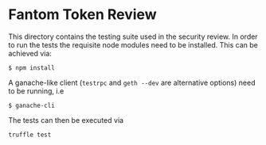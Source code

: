 # Fantom Token Review

This directory contains the testing suite used in the security review. In order
to run the tests the requisite node modules need to be installed. This can be
achieved via:

```
$ npm install
```

A ganache-like client (`testrpc` and `geth --dev` are alternative options) need to be running, i.e 

```
$ ganache-cli
```

The tests can then be executed via 

```
truffle test
```
